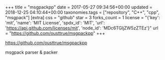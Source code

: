 +++
title = "msgpackpp"
date = 2017-05-27 09:34:56+00:00
updated = 2018-12-25 04:10:44+00:00
taxonomies.tags = ["repository", "C++", "cpp", "msgpack"]
[extra]
css = "github"
star = 3
forks_count = 1
license = "{'key': 'mit', 'name': 'MIT License', 'spdx_id': 'MIT', 'url': 'https://api.github.com/licenses/mit', 'node_id': 'MDc6TGljZW5zZTEz'}"
url = "https://github.com/ousttrue/msgpackpp"
+++

<https://github.com/ousttrue/msgpackpp>

msgpack parser & packer

